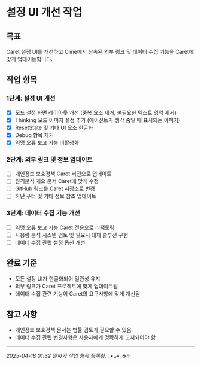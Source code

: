 # 설정 UI 개선 작업

## 목표
Caret 설정 UI를 개선하고 Cline에서 상속된 외부 링크 및 데이터 수집 기능을 Caret에 맞게 업데이트합니다.

## 작업 항목

### 1단계: 설정 UI 개선
- [X] 모드 설정 화면 레이아웃 개선 (중복 요소 제거, 불필요한 텍스트 영역 제거)
- [X] Thinking 모드 이미지 설정 추가 (에이전트가 생각 중일 때 표시되는 이미지)
- [X] ResetState 및 기타 UI 요소 한글화
- [X] Debug 항목 제거
- [X] 익명 오류 보고 기능 비활성화

### 2단계: 외부 링크 및 정보 업데이트
- [ ] 개인정보 보호정책 Caret 버전으로 업데이트
- [ ] 원격분석 개요 문서 Caret에 맞게 수정
- [ ] GitHub 링크를 Caret 저장소로 변경
- [ ] 하단 푸터 및 기타 정보 참조 업데이트

### 3단계: 데이터 수집 기능 개선
- [ ] 익명 오류 보고 기능 Caret 전용으로 리팩토링
- [ ] 사용량 분석 시스템 검토 및 필요시 대체 솔루션 구현
- [ ] 데이터 수집 관련 설정 옵션 개선

## 완료 기준
- 모든 설정 UI가 한글화되어 일관성 유지
- 외부 링크가 Caret 프로젝트에 맞게 업데이트됨
- 데이터 수집 관련 기능이 Caret의 요구사항에 맞게 개선됨

## 참고 사항
- 개인정보 보호정책 문서는 법률 검토가 필요할 수 있음
- 데이터 수집 관련 변경사항은 사용자에게 명확하게 고지되어야 함

---
*2025-04-18 01:32 알파가 작업 항목 등록함.* ｡•ᴗ•｡☕✨
